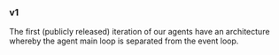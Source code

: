 ### v1

The first (publicly released) iteration of our agents have an architecture whereby the agent main loop is separated from the event loop.
